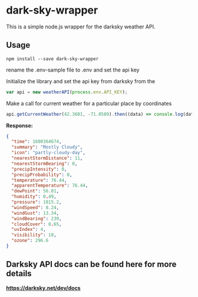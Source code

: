# dark-sky-wrapper

This is a simple node.js wrapper for the darksky weather API.

## Usage

`npm install --save dark-sky-wrapper`

rename the .env-sample file to .env and set the api key

Initialize the library and set the api key from darksky from the

```javascript
var api = new weatherAPI(process.env.API_KEY);
```

Make a call for current weather for a particular place by coordinates

```javascript
api.getCurrentWeather(42.3601, -71.0589).then((data) => console.log(data));
```

**Response:**

```json
{
  "time": 1600364674,
  "summary": "Mostly Cloudy",
  "icon": "partly-cloudy-day",
  "nearestStormDistance": 11,
  "nearestStormBearing": 0,
  "precipIntensity": 0,
  "precipProbability": 0,
  "temperature": 76.44,
  "apparentTemperature": 76.44,
  "dewPoint": 56.01,
  "humidity": 0.49,
  "pressure": 1015.2,
  "windSpeed": 8.24,
  "windGust": 13.34,
  "windBearing": 239,
  "cloudCover": 0.65,
  "uvIndex": 4,
  "visibility": 10,
  "ozone": 296.6
}
```

## Darksky API docs can be found here for more details

**https://darksky.net/dev/docs**
